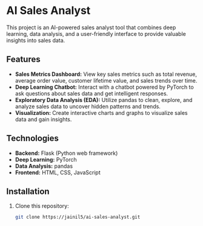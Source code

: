 # AI Sales Analyst

This project is an AI-powered sales analyst tool that combines deep learning, data analysis, and a user-friendly interface to provide valuable insights into sales data.

## Features

* **Sales Metrics Dashboard:** View key sales metrics such as total revenue, average order value, customer lifetime value, and sales trends over time.
* **Deep Learning Chatbot:** Interact with a chatbot powered by PyTorch to ask questions about sales data and get intelligent responses.
* **Exploratory Data Analysis (EDA):** Utilize pandas to clean, explore, and analyze sales data to uncover hidden patterns and trends.
* **Visualization:** Create interactive charts and graphs to visualize sales data and gain insights.

## Technologies

* **Backend:** Flask (Python web framework)
* **Deep Learning:** PyTorch
* **Data Analysis:** pandas
* **Frontend:** HTML, CSS, JavaScript

## Installation

1. Clone this repository:
   ```bash
   git clone https://jainil5/ai-sales-analyst.git
